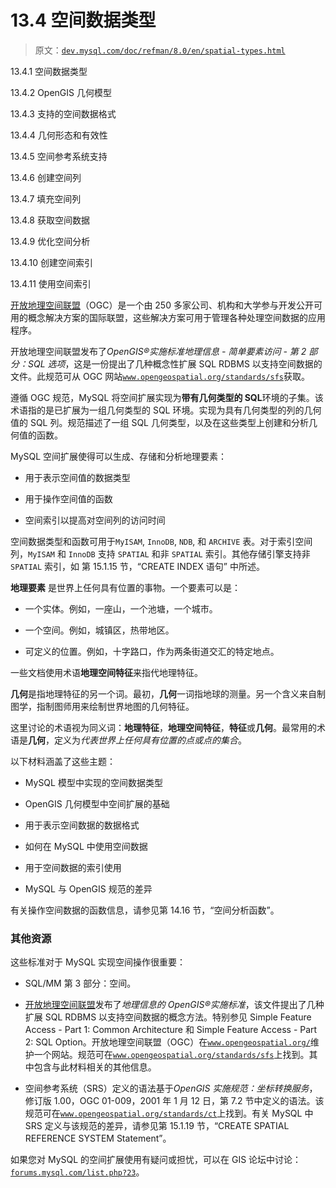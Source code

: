 # 13.4 空间数据类型

> 原文：[`dev.mysql.com/doc/refman/8.0/en/spatial-types.html`](https://dev.mysql.com/doc/refman/8.0/en/spatial-types.html)

13.4.1 空间数据类型

13.4.2 OpenGIS 几何模型

13.4.3 支持的空间数据格式

13.4.4 几何形态和有效性

13.4.5 空间参考系统支持

13.4.6 创建空间列

13.4.7 填充空间列

13.4.8 获取空间数据

13.4.9 优化空间分析

13.4.10 创建空间索引

13.4.11 使用空间索引

[开放地理空间联盟](http://www.opengeospatial.org)（OGC）是一个由 250 多家公司、机构和大学参与开发公开可用的概念解决方案的国际联盟，这些解决方案可用于管理各种处理空间数据的应用程序。

开放地理空间联盟发布了*OpenGIS®实施标准地理信息 - 简单要素访问 - 第 2 部分：SQL 选项*，这是一份提出了几种概念性扩展 SQL RDBMS 以支持空间数据的文件。此规范可从 OGC 网站[`www.opengeospatial.org/standards/sfs`](http://www.opengeospatial.org/standards/sfs)获取。

遵循 OGC 规范，MySQL 将空间扩展实现为**带有几何类型的 SQL**环境的子集。该术语指的是已扩展为一组几何类型的 SQL 环境。实现为具有几何类型的列的几何值的 SQL 列。规范描述了一组 SQL 几何类型，以及在这些类型上创建和分析几何值的函数。

MySQL 空间扩展使得可以生成、存储和分析地理要素：

+   用于表示空间值的数据类型

+   用于操作空间值的函数

+   空间索引以提高对空间列的访问时间

空间数据类型和函数可用于`MyISAM`, `InnoDB`, `NDB`, 和 `ARCHIVE` 表。对于索引空间列，`MyISAM` 和 `InnoDB` 支持 `SPATIAL` 和非 `SPATIAL` 索引。其他存储引擎支持非 `SPATIAL` 索引，如 第 15.1.15 节，“CREATE INDEX 语句” 中所述。

**地理要素** 是世界上任何具有位置的事物。一个要素可以是：

+   一个实体。例如，一座山，一个池塘，一个城市。

+   一个空间。例如，城镇区，热带地区。

+   可定义的位置。例如，十字路口，作为两条街道交汇的特定地点。

一些文档使用术语**地理空间特征**来指代地理特征。

**几何**是指地理特征的另一个词。最初，**几何**一词指地球的测量。另一个含义来自制图学，指制图师用来绘制世界地图的几何特征。

这里讨论的术语视为同义词：**地理特征**，**地理空间特征**，**特征**或**几何**。最常用的术语是**几何**，定义为*代表世界上任何具有位置的点或点的集合*。

以下材料涵盖了这些主题：

+   MySQL 模型中实现的空间数据类型

+   OpenGIS 几何模型中空间扩展的基础

+   用于表示空间数据的数据格式

+   如何在 MySQL 中使用空间数据

+   用于空间数据的索引使用

+   MySQL 与 OpenGIS 规范的差异

有关操作空间数据的函数信息，请参见第 14.16 节，“空间分析函数”。

### 其他资源

这些标准对于 MySQL 实现空间操作很重要：

+   SQL/MM 第 3 部分：空间。

+   [开放地理空间联盟](http://www.opengeospatial.org)发布了*地理信息的 OpenGIS®实施标准*，该文件提出了几种扩展 SQL RDBMS 以支持空间数据的概念方法。特别参见 Simple Feature Access - Part 1: Common Architecture 和 Simple Feature Access - Part 2: SQL Option。开放地理空间联盟（OGC）在[`www.opengeospatial.org/`](http://www.opengeospatial.org/)维护一个网站。规范可在[`www.opengeospatial.org/standards/sfs`](http://www.opengeospatial.org/standards/sfs)上找到。其中包含与此材料相关的其他信息。

+   空间参考系统（SRS）定义的语法基于*OpenGIS 实施规范：坐标转换服务*，修订版 1.00，OGC 01-009，2001 年 1 月 12 日，第 7.2 节中定义的语法。该规范可在[`www.opengeospatial.org/standards/ct`](http://www.opengeospatial.org/standards/ct)上找到。有关 MySQL 中 SRS 定义与该规范的差异，请参见第 15.1.19 节，“CREATE SPATIAL REFERENCE SYSTEM Statement”。

如果您对 MySQL 的空间扩展使用有疑问或担忧，可以在 GIS 论坛中讨论：[`forums.mysql.com/list.php?23`](https://forums.mysql.com/list.php?23)。
